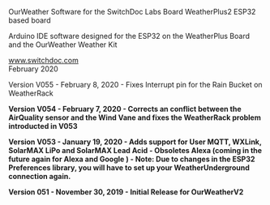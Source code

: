 
OurWeather Software for the SwitchDoc Labs Board WeatherPlus2 ESP32 based board

Arduino IDE software designed for the ESP32 on the WeatherPlus Board and the OurWeather Weather Kit

www.switchdoc.com<BR>
February 2020

Version V055 - February 8, 2020 - Fixes Interrupt pin for the Rain Bucket on WeatherRack<B> 

Version V054 - February 7, 2020 - Corrects an conflict between the AirQuality sensor and the Wind Vane and fixes the WeatherRack problem introducted in V053<BR>

Version V053 - January 19, 2020 - Adds support for User MQTT, WXLink, SolarMAX LiPo and SolarMAX Lead Acid - Obsoletes Alexa (coming in the future again for Alexa and Google ) - Note:  Due to changes in the ESP32 Preferences library, you will have to set up your WeatherUnderground connection again. <BR>

Version 051 - November 30, 2019 - Initial Release for OurWeatherV2<BR>



